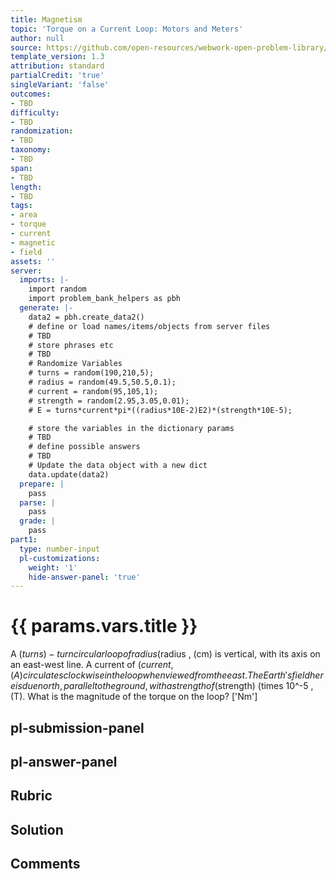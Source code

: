```yaml
---
title: Magnetism
topic: 'Torque on a Current Loop: Motors and Meters'
author: null
source: https://github.com/open-resources/webwork-open-problem-library/tree/master/Contrib/BrockPhysics/College_Physics_Urone/22.Magnetism/22-08.Torque_on_a_Current_Loop_Motors_and_Meters/NU_U17_22_08_008.pg
template_version: 1.3
attribution: standard
partialCredit: 'true'
singleVariant: 'false'
outcomes:
- TBD
difficulty:
- TBD
randomization:
- TBD
taxonomy:
- TBD
span:
- TBD
length:
- TBD
tags:
- area
- torque
- current
- magnetic
- field
assets: ''
server:
  imports: |-
    import random
    import problem_bank_helpers as pbh
  generate: |-
    data2 = pbh.create_data2()
    # define or load names/items/objects from server files
    # TBD
    # store phrases etc
    # TBD
    # Randomize Variables
    # turns = random(190,210,5);
    # radius = random(49.5,50.5,0.1);
    # current = random(95,105,1);
    # strength = random(2.95,3.05,0.01);
    # E = turns*current*pi*((radius*10E-2)E2)*(strength*10E-5);

    # store the variables in the dictionary params
    # TBD
    # define possible answers
    # TBD
    # Update the data object with a new dict
    data.update(data2)
  prepare: |
    pass
  parse: |
    pass
  grade: |
    pass
part1:
  type: number-input
  pl-customizations:
    weight: '1'
    hide-answer-panel: 'true'
---
```


# {{ params.vars.title }} 


A ($turns)-turn circular loop of radius ($radius , (cm) is vertical, with its axis on an east-west line. A current of ($current , (A) circulates clockwise in the loop when viewed from the east. The Earth's field here is due north, parallel to the ground, with a strength of ($strength) (times 10^-5 , (T). What is the magnitude of the torque on the loop?
['Nm']

## pl-submission-panel 


## pl-answer-panel 


## Rubric 


## Solution 


## Comments 


